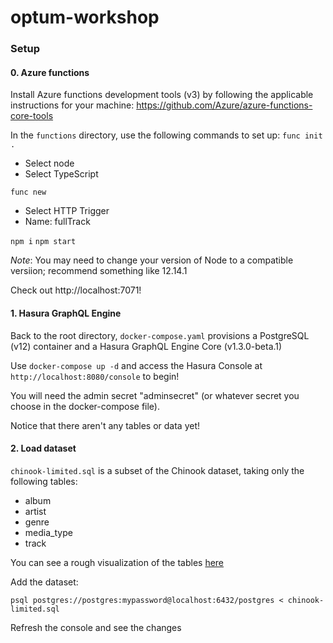 # optum-workshop

### Setup

#### 0. Azure functions

Install Azure functions development tools (v3) by following the applicable instructions for your machine:
https://github.com/Azure/azure-functions-core-tools

In the `functions` directory, use the following commands to set up:
`func init .`

- Select node
- Select TypeScript

`func new`

- Select HTTP Trigger
- Name: fullTrack

`npm i`
`npm start`

_Note_: You may need to change your version of Node to a compatible versiion; recommend something like 12.14.1

Check out http://localhost:7071!

#### 1. Hasura GraphQL Engine

Back to the root directory, `docker-compose.yaml` provisions a PostgreSQL (v12) container and a Hasura GraphQL Engine Core (v1.3.0-beta.1)

Use `docker-compose up -d` and access the Hasura Console at `http://localhost:8080/console` to begin!

You will need the admin secret "adminsecret" (or whatever secret you choose in the docker-compose file).

Notice that there aren't any tables or data yet!

#### 2. Load dataset

`chinook-limited.sql` is a subset of the Chinook dataset, taking only the following tables:

- album
- artist
- genre
- media_type
- track

You can see a rough visualization of the tables [here](https://cdn.sqlitetutorial.net/wp-content/uploads/2018/03/sqlite-sample-database-diagram-color.pdf)

Add the dataset:

`psql postgres://postgres:mypassword@localhost:6432/postgres < chinook-limited.sql`

Refresh the console and see the changes
